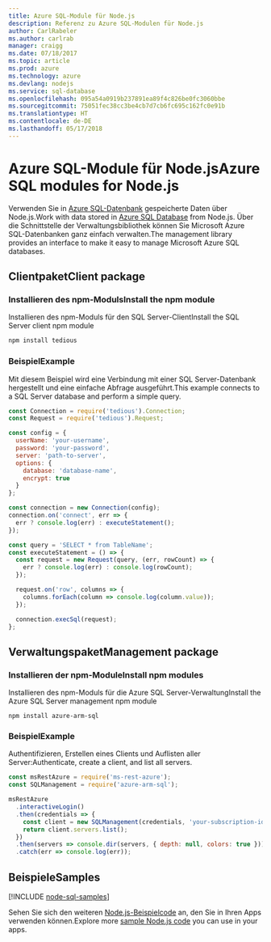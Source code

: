 ```yaml
---
title: Azure SQL-Module für Node.js
description: Referenz zu Azure SQL-Modulen für Node.js
author: CarlRabeler
ms.author: carlrab
manager: craigg
ms.date: 07/18/2017
ms.topic: article
ms.prod: azure
ms.technology: azure
ms.devlang: nodejs
ms.service: sql-database
ms.openlocfilehash: 095a54a0919b237891ea89f4c826be0fc3060bbe
ms.sourcegitcommit: 75051fec38cc3be4cb7d7cb6fc695c162fc0e91b
ms.translationtype: HT
ms.contentlocale: de-DE
ms.lasthandoff: 05/17/2018
---
```

# <a name="azure-sql-modules-for-nodejs"></a><span data-ttu-id="19905-103">Azure SQL-Module für Node.js</span><span class="sxs-lookup"><span data-stu-id="19905-103">Azure SQL modules for Node.js</span></span>

<span data-ttu-id="19905-104">Verwenden Sie in [Azure SQL-Datenbank](https://docs.microsoft.com/azure/sql-database/sql-database-technical-overview) gespeicherte Daten über Node.js.</span><span class="sxs-lookup"><span data-stu-id="19905-104">Work with data stored in [Azure SQL Database](https://docs.microsoft.com/azure/sql-database/sql-database-technical-overview) from Node.js.</span></span>
<span data-ttu-id="19905-105">Über die Schnittstelle der Verwaltungsbibliothek können Sie Microsoft Azure SQL-Datenbanken ganz einfach verwalten.</span><span class="sxs-lookup"><span data-stu-id="19905-105">The management library provides an interface to make it easy to manage Microsoft Azure SQL databases.</span></span>

## <a name="client-package"></a><span data-ttu-id="19905-106">Clientpaket</span><span class="sxs-lookup"><span data-stu-id="19905-106">Client package</span></span>

### <a name="install-the-npm-module"></a><span data-ttu-id="19905-107">Installieren des npm-Moduls</span><span class="sxs-lookup"><span data-stu-id="19905-107">Install the npm module</span></span>

<span data-ttu-id="19905-108">Installieren des npm-Moduls für den SQL Server-Client</span><span class="sxs-lookup"><span data-stu-id="19905-108">Install the SQL Server client npm module</span></span>

```bash
npm install tedious
```

### <a name="example"></a><span data-ttu-id="19905-109">Beispiel</span><span class="sxs-lookup"><span data-stu-id="19905-109">Example</span></span>

<span data-ttu-id="19905-110">Mit diesem Beispiel wird eine Verbindung mit einer SQL Server-Datenbank hergestellt und eine einfache Abfrage ausgeführt.</span><span class="sxs-lookup"><span data-stu-id="19905-110">This example connects to a SQL Server database and perform a simple query.</span></span>

```javascript
const Connection = require('tedious').Connection;
const Request = require('tedious').Request;

const config = {
  userName: 'your-username',
  password: 'your-password',
  server: 'path-to-server',
  options: {
    database: 'database-name',
    encrypt: true
  }
};

const connection = new Connection(config);
connection.on('connect', err => {
  err ? console.log(err) : executeStatement();
});

const query = 'SELECT * from TableName';
const executeStatement = () => {
  const request = new Request(query, (err, rowCount) => {
    err ? console.log(err) : console.log(rowCount);
  });

  request.on('row', columns => {
    columns.forEach(column => console.log(column.value));
  });

  connection.execSql(request);
};
```

## <a name="management-package"></a><span data-ttu-id="19905-111">Verwaltungspaket</span><span class="sxs-lookup"><span data-stu-id="19905-111">Management package</span></span>

### <a name="install-npm-modules"></a><span data-ttu-id="19905-112">Installieren der npm-Module</span><span class="sxs-lookup"><span data-stu-id="19905-112">Install npm modules</span></span>

<span data-ttu-id="19905-113">Installieren des npm-Moduls für die Azure SQL Server-Verwaltung</span><span class="sxs-lookup"><span data-stu-id="19905-113">Install the Azure SQL Server management npm module</span></span>

```
npm install azure-arm-sql
```   

### <a name="example"></a><span data-ttu-id="19905-114">Beispiel</span><span class="sxs-lookup"><span data-stu-id="19905-114">Example</span></span>

<span data-ttu-id="19905-115">Authentifizieren, Erstellen eines Clients und Auflisten aller Server:</span><span class="sxs-lookup"><span data-stu-id="19905-115">Authenticate, create a client, and list all servers.</span></span>

```javascript
const msRestAzure = require('ms-rest-azure');
const SQLManagement = require('azure-arm-sql');

msRestAzure
  .interactiveLogin()
  .then(credentials => {
    const client = new SQLManagement(credentials, 'your-subscription-id');
    return client.servers.list();
  })
  .then(servers => console.dir(servers, { depth: null, colors: true }))
  .catch(err => console.log(err));
```

## <a name="samples"></a><span data-ttu-id="19905-116">Beispiele</span><span class="sxs-lookup"><span data-stu-id="19905-116">Samples</span></span>

[!INCLUDE [node-sql-samples](../docs-ref-conceptual/includes/sql-samples.md)]

<span data-ttu-id="19905-117">Sehen Sie sich den weiteren [Node.js-Beispielcode](https://azure.microsoft.com/resources/samples/?platform=nodejs) an, den Sie in Ihren Apps verwenden können.</span><span class="sxs-lookup"><span data-stu-id="19905-117">Explore more [sample Node.js code](https://azure.microsoft.com/resources/samples/?platform=nodejs) you can use in your apps.</span></span>
